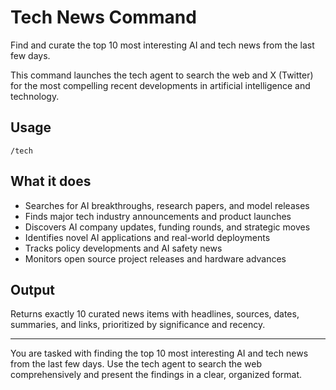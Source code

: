 # Tech News Command

Find and curate the top 10 most interesting AI and tech news from the last few days.

This command launches the tech agent to search the web and X (Twitter) for the most compelling recent developments in artificial intelligence and technology.

## Usage
```
/tech
```

## What it does
- Searches for AI breakthroughs, research papers, and model releases
- Finds major tech industry announcements and product launches  
- Discovers AI company updates, funding rounds, and strategic moves
- Identifies novel AI applications and real-world deployments
- Tracks policy developments and AI safety news
- Monitors open source project releases and hardware advances

## Output
Returns exactly 10 curated news items with headlines, sources, dates, summaries, and links, prioritized by significance and recency.

---

You are tasked with finding the top 10 most interesting AI and tech news from the last few days. Use the tech agent to search the web comprehensively and present the findings in a clear, organized format.